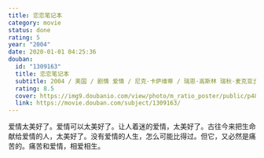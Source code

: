 ```yaml
---
title: 恋恋笔记本
category: movie
status: done
rating: 5
year: "2004"
date: 2020-01-01 04:25:36
douban:
  id: "1309163"
  title: 恋恋笔记本
  subtitle: 2004 / 美国 / 剧情 爱情 / 尼克·卡萨维蒂 / 瑞恩·高斯林 瑞秋·麦克亚当斯
  rating: 8.5
  cover: https://img9.doubanio.com/view/photo/m_ratio_poster/public/p483604864.jpg
  link: https://movie.douban.com/subject/1309163/
---
```


爱情太美好了。爱情可以太美好了。让人着迷的爱情，太美好了。古往今来把生命献给爱情的人，太美好了。没有爱情的人生，怎么可能比得过。但它，又必然是痛苦的。痛苦和爱情，相爱相生。
